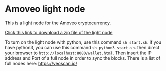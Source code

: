 Amoveo light node
========

This is a light node for the Amoveo cryptocurrency.

[Click this link to download a zip file of the light node](https://github.com/zack-bitcoin/light-node-amoveo/archive/master.zip)

To turn on the light node with python, use this command `sh start.sh`.
if you have python3, you can use this command `sh python3_start.sh`.
then direct your browser to `http://localhost:8080/wallet.html`. Then insert the IP address and Port of a full node in order to sync the blocks. There is a list of full nodes here: https://veoscan.io/


